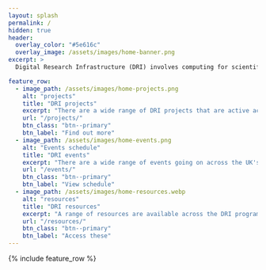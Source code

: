 ```yaml
---
layout: splash
permalink: /
hidden: true
header:
  overlay_color: "#5e616c"
  overlay_image: /assets/images/home-banner.png
excerpt: >
  Digital Research Infrastructure (DRI) involves computing for scientific and data intensive workloads. Ranging from traditional supercomputers to specialised data processing.

feature_row:
  - image_path: /assets/images/home-projects.png
    alt: "projects"
    title: "DRI projects"
    excerpt: "There are a wide range of DRI projects that are active across the ecosystem."
    url: "/projects/"
    btn_class: "btn--primary"
    btn_label: "Find out more"
  - image_path: /assets/images/home-events.png
    alt: "Events schedule"
    title: "DRI events"
    excerpt: "There are a wide range of events going on across the UK's DRI"
    url: "/events/"
    btn_class: "btn--primary"
    btn_label: "View schedule"
  - image_path: /assets/images/home-resources.webp
    alt: "resources"
    title: "DRI resources"
    excerpt: "A range of resources are available across the DRI programme"
    url: "/resources/"
    btn_class: "btn--primary"
    btn_label: "Access these"
---
```


{% include feature_row %}
